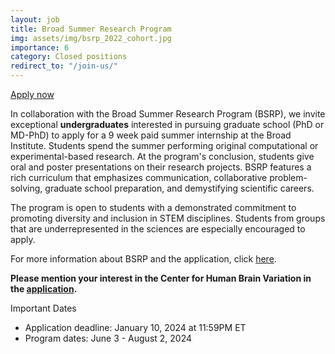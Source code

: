 ```yaml
---
layout: job
title: Broad Summer Research Program
img: assets/img/bsrp_2022_cohort.jpg
importance: 6
category: Closed positions
redirect_to: "/join-us/"
---
```


<a href="https://broadinstitute.slideroom.com/#/login/program/75862">Apply now <i class="fas fa-external-link-alt"></i></a>

In collaboration with the Broad Summer Research Program (BSRP), we invite exceptional **undergraduates** interested in pursuing graduate school (PhD or MD-PhD) to apply for a 9 week paid summer internship at the Broad Institute. Students spend the summer performing original computational or experimental-based research. At the program's conclusion, students give oral and poster presentations on their research projects. BSRP features a rich curriculum that emphasizes communication, collaborative problem-solving, graduate school preparation, and demystifying scientific careers.

The program is open to students with a demonstrated commitment to promoting diversity and inclusion in STEM disciplines. Students from groups that are underrepresented in the sciences are especially encouraged to apply.

For more information about BSRP and the application, click [here](https://www.broadinstitute.org/bsrp/broad-summer-research-program-bsrp).

**Please mention your interest in the Center for Human Brain Variation in the [application](https://broadinstitute.slideroom.com/#/login/program/75862).**

Important Dates
- Application deadline: January 10, 2024 at 11:59PM ET
- Program dates: June 3 - August 2, 2024

